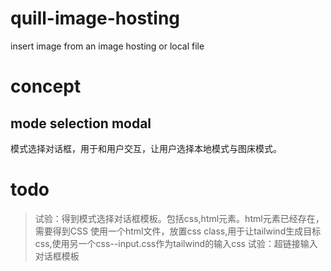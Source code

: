# quill-image-hosting
insert image from an image hosting or local file
# concept
## mode selection modal
模式选择对话框，用于和用户交互，让用户选择本地模式与图床模式。


# todo
> 试验：得到模式选择对话框模板。包括css,html元素。html元素已经存在，需要得到CSS
>   使用一个html文件，放置css class,用于让tailwind生成目标css,使用另一个css--input.css作为tailwind的输入css
> 试验：超链接输入对话框模板